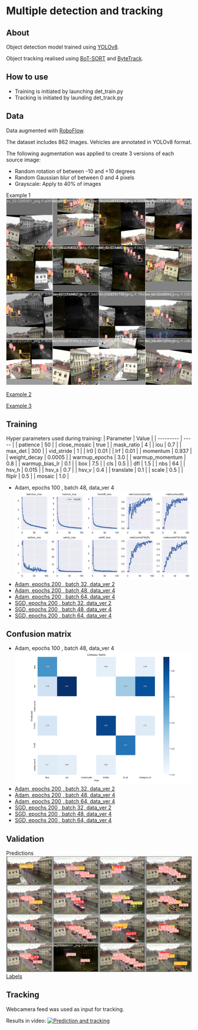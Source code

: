 # Multiple detection and tracking
## About
Object detection model trained using [YOLOv8](https://docs.ultralytics.com).

Object tracking realised using [BoT-SORT](https://github.com/NirAharon/BoT-SORT) and [ByteTrack](https://github.com/ifzhang/ByteTrack).

## How to use
- Training is initiated by launching det_train.py
- Tracking is initiated by launding det_track.py

## Data
Data augmented with [RoboFlow](https://app.roboflow.com).

The dataset includes 862 images.
Vehicles are annotated in YOLOv8 format.

The following augmentation was applied to create 3 versions of each source image:
- Random rotation of between -10 and +10 degrees
- Random Gaussian blur of between 0 and 4 pixels
- Grayscale: Apply to 40% of images

Example 1
![Example 1](/_models/100Adam48-4/train_batch0.jpg)

[Example 2](/_models/100Adam48-4/train_batch1.jpg)

[Example 3](/_models/100Adam48-4/train_batch2.jpg)


## Training
Hyper parameters used during training:
| Parameter | Value |
| --------- | ----- |
| patience | 50 |
| close_mosaic | true |
| mask_ratio | 4 |
| iou | 0.7 |
| max_det | 300 |
| vid_stride | 1 |
| lr0 | 0.01 |
| lrf | 0.01 |
| momentum | 0.937 |
| weight_decay | 0.0005 |
| warmup_epochs | 3.0 |
| warmup_momentum | 0.8 |
| warmup_bias_lr | 0.1 |
| box | 7.5 |
| cls | 0.5 |
| dfl | 1.5 |
| nbs | 64 |
| hsv_h | 0.015 |
| hsv_s | 0.7 |
| hsv_v | 0.4 |
| translate | 0.1 |
| scale | 0.5 |
| fliplr | 0.5 |
| mosaic | 1.0 |

- Adam, epochs 100 , batch 48, data_ver 4
![Adam, epochs 100 , batch 48, data_ver 4](/_models/100Adam48-4/results.png)
- [Adam, epochs 200 , batch 32, data_ver 2](/_models/200Adam32-2/results.png)
- [Adam, epochs 200 , batch 48, data_ver 4](/_models/200Adam48-4/results.png)
- [Adam, epochs 200 , batch 64, data_ver 4](/_models/200Adam64-4/results.png)
- [SGD, epochs 200 , batch 32, data_ver 2](/_models/200SGD32-2/results.png)
- [SGD, epochs 200 , batch 48, data_ver 4](/_models/200SGD48-4/results.png)
- [SGD, epochs 200 , batch 64, data_ver 4](/_models/200SGD64-4/results.png)



## Confusion matrix

- Adam, epochs 100 , batch 48, data_ver 4
    ![Adam, epochs 100 , batch 48, data_ver 4](/_models/100Adam48-4/confusion_matrix.png)
- [Adam, epochs 200 , batch 32, data_ver 2](/_models/200Adam32-2/confusion_matrix.png)
- [Adam, epochs 200 , batch 48, data_ver 4](/_models/200Adam48-4/confusion_matrix.png)
- [Adam, epochs 200 , batch 64, data_ver 4](/_models/200Adam64-4/confusion_matrix.png)
- [SGD, epochs 200 , batch 32, data_ver 2](/_models/200SGD32-2/confusion_matrix.png)
- [SGD, epochs 200 , batch 48, data_ver 4](/_models/200SGD48-4/confusion_matrix.png)
- [SGD, epochs 200 , batch 64, data_ver 4](/_models/200SGD64-4/confusion_matrix.png)


## Validation
Predictions
![Predictions](/_models/100Adam48-4/val_batch0_pred.jpg)
[Labels](/_models/100Adam48-4/val_batch0_labels.jpg)


## Tracking
Webcamera feed was used as input for tracking.

Results in video:
[![Prediction and tracking](https://img.youtube.com/vi/8dvHar8VCfk/0.jpg)](https://www.youtube.com/watch?v=8dvHar8VCfk)

